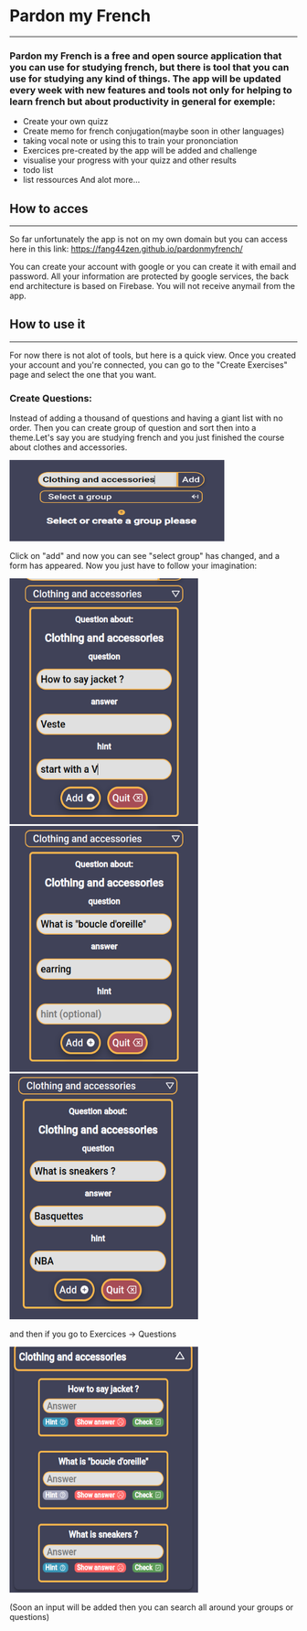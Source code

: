 # Pardon my French

---

### Pardon my French is a free and open source application that you can use for studying french, but there is tool that you can use for studying any kind of things. The app will be updated every week with new features and tools not only for helping to learn french but about productivity in general for exemple:

- Create your own quizz
- Create memo for french conjugation(maybe soon in other languages)
- taking vocal note or using this to train your prononciation
- Exercices pre-created by the app will be added and challenge
- visualise your progress with your quizz and other results
- todo list
- list ressources
  And alot more...

## How to acces

---

So far unfortunately the app is not on my own domain but you can access here in this link:
https://fang44zen.github.io/pardonmyfrench/

You can create your account with google or you can create it with email and password. All your information are protected by google services, the back end architecture is based on Firebase. You will not receive anymail from the app.

## How to use it

---

For now there is not alot of tools, but here is a quick view. Once you created your account and you're connected, you can go to the "Create Exercises" page and select the one that you want.

### Create Questions:

Instead of adding a thousand of questions and having a giant list with no order. Then you can create group of question and sort then into a theme.Let's say you are studying french and you just finished the course about clothes and accessories.

<img src="src/img/screen/screen1.png" width="376" height="142">

Click on "add" and now you can see "select group" has changed, and a form has appeared. Now you just have to follow your imagination:

<img src="src/img/screen/screen2.png" width="330" height="430"> <img src="src/img/screen/screen3.png" width="330" height="430"><img src="src/img/screen/screen4.png" width="330" height="430">

and then if you go to Exercices -> Questions

<img src="src/img/screen/screen5.png" width="330" height="430">

(Soon an input will be added then you can search all around your groups or questions)
